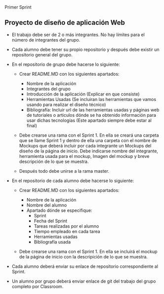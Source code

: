 Primer Sprint

## Proyecto de diseño de aplicación Web

* El trabajo debe ser de 2 o más integrantes. No hay límites para el número de integrantes del grupo.

* Cada alumno debe tener su propio repositorio y después debe existir un repositorio general del grupo.

* En el repositorio de grupo debe hacerse lo siguiente: 
	
	* Crear README.MD con los siguientes apartados:

		* Nombre de la aplicación
  		* Integrantes del grupo
  		* Introducción de la aplicación (Explicar en que consiste)
  		* Herramientas Usadas (Se incluiran las herramientas que vamos usando para realizar el diseño técnico)
  		* Bibliografía: Incluir url de las herramientas usadas y páginas web de tutoriales o articulos dónde se ha obtenido
		  información para usar dichas tecnologías (Este apartado siempre debe estar al final)

	* Debe crearse una rama con el Sprint 1. En ella se creará una carpeta que se llame Sprint 1 y dentro de ella una carpeta con el 		nombre de Mockups que deberá incluir por cada integrante un Mockups del diseño de la página de inicio. Debe indicarse nombre del 		integrante, herramienta usada para el mockup, Imagen del mockup y breve descripción de lo que se muestra.

	* Después todo debe unirse a la rama master.

* En el repositorio de cada alumno debe hacerse lo siguiente:

	* Crear README.MD con los siguientes apartados:

		* Nombre de la aplicación
		* Nombre del alumno
		* Apartado dónde se especifique:
			* Sprint
			* Fecha del Sprint
			* Tareas realizadas por el alumno
			* Tiempo empleado en cada tarea
			* Herramientas usadas
			* Bibliografía usada

	* Debe crearse una rama con el Sprint 1. En ella se incluirá el mockup de la página de inicio con la descripición de lo que se muestra.

* Cada alumno deberá enviar su enlace de repositorio correspondiente al Sprint.

* Un alumno por grupo deberá enviar enlace de git del trabajo del grupo completo por Classroom.
